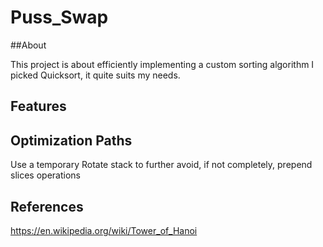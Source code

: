 # Puss_Swap

##About

This project is about efficiently implementing a custom sorting algorithm
I picked Quicksort, it quite suits my needs.

## Features


## Optimization Paths

Use a temporary Rotate stack to further avoid, if not completely, prepend slices operations


## References

https://en.wikipedia.org/wiki/Tower_of_Hanoi
